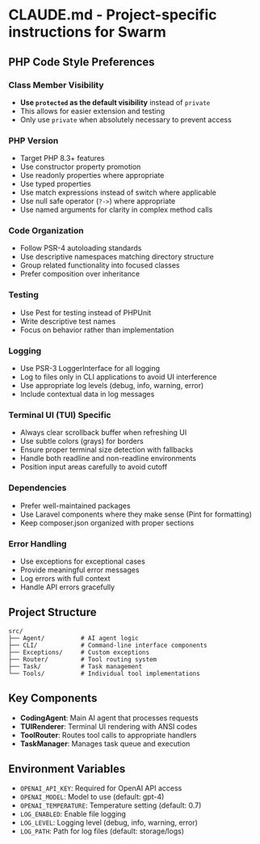 # CLAUDE.md - Project-specific instructions for Swarm

## PHP Code Style Preferences

### Class Member Visibility
- **Use `protected` as the default visibility** instead of `private`
- This allows for easier extension and testing
- Only use `private` when absolutely necessary to prevent access

### PHP Version
- Target PHP 8.3+ features
- Use constructor property promotion
- Use readonly properties where appropriate
- Use typed properties
- Use match expressions instead of switch where applicable
- Use null safe operator (`?->`) where appropriate
- Use named arguments for clarity in complex method calls

### Code Organization
- Follow PSR-4 autoloading standards
- Use descriptive namespaces matching directory structure
- Group related functionality into focused classes
- Prefer composition over inheritance

### Testing
- Use Pest for testing instead of PHPUnit
- Write descriptive test names
- Focus on behavior rather than implementation

### Logging
- Use PSR-3 LoggerInterface for all logging
- Log to files only in CLI applications to avoid UI interference
- Use appropriate log levels (debug, info, warning, error)
- Include contextual data in log messages

### Terminal UI (TUI) Specific
- Always clear scrollback buffer when refreshing UI
- Use subtle colors (grays) for borders
- Ensure proper terminal size detection with fallbacks
- Handle both readline and non-readline environments
- Position input areas carefully to avoid cutoff

### Dependencies
- Prefer well-maintained packages
- Use Laravel components where they make sense (Pint for formatting)
- Keep composer.json organized with proper sections

### Error Handling
- Use exceptions for exceptional cases
- Provide meaningful error messages
- Log errors with full context
- Handle API errors gracefully

## Project Structure
```
src/
├── Agent/          # AI agent logic
├── CLI/            # Command-line interface components
├── Exceptions/     # Custom exceptions
├── Router/         # Tool routing system
├── Task/           # Task management
└── Tools/          # Individual tool implementations
```

## Key Components
- **CodingAgent**: Main AI agent that processes requests
- **TUIRenderer**: Terminal UI rendering with ANSI codes
- **ToolRouter**: Routes tool calls to appropriate handlers
- **TaskManager**: Manages task queue and execution

## Environment Variables
- `OPENAI_API_KEY`: Required for OpenAI API access
- `OPENAI_MODEL`: Model to use (default: gpt-4)
- `OPENAI_TEMPERATURE`: Temperature setting (default: 0.7)
- `LOG_ENABLED`: Enable file logging
- `LOG_LEVEL`: Logging level (debug, info, warning, error)
- `LOG_PATH`: Path for log files (default: storage/logs)